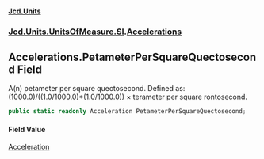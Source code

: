 #### [Jcd.Units](index.md 'index')
### [Jcd.Units.UnitsOfMeasure.SI](Jcd.Units.UnitsOfMeasure.SI.md 'Jcd.Units.UnitsOfMeasure.SI').[Accelerations](Accelerations.md 'Jcd.Units.UnitsOfMeasure.SI.Accelerations')

## Accelerations.PetameterPerSquareQuectosecond Field

A(n) petameter per square quectosecond. Defined as: (1000.0)/((1.0/1000.0)*(1.0/1000.0)) × terameter per square rontosecond.

```csharp
public static readonly Acceleration PetameterPerSquareQuectosecond;
```

#### Field Value
[Acceleration](Acceleration.md 'Jcd.Units.UnitTypes.Acceleration')